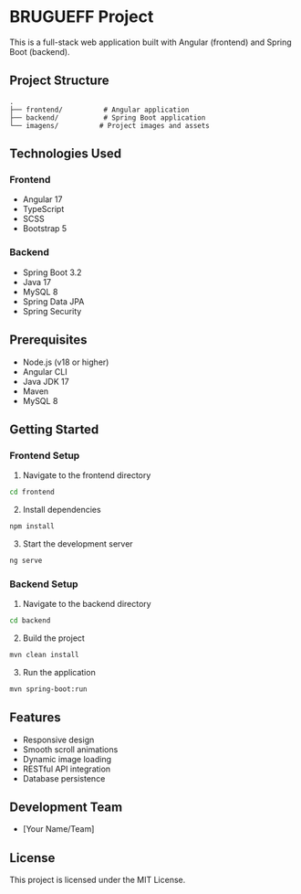 # BRUGUEFF Project

This is a full-stack web application built with Angular (frontend) and Spring Boot (backend).

## Project Structure
```
.
├── frontend/          # Angular application
├── backend/           # Spring Boot application
└── imagens/          # Project images and assets
```

## Technologies Used

### Frontend
- Angular 17
- TypeScript
- SCSS
- Bootstrap 5

### Backend
- Spring Boot 3.2
- Java 17
- MySQL 8
- Spring Data JPA
- Spring Security

## Prerequisites
- Node.js (v18 or higher)
- Angular CLI
- Java JDK 17
- Maven
- MySQL 8

## Getting Started

### Frontend Setup
1. Navigate to the frontend directory
```bash
cd frontend
```
2. Install dependencies
```bash
npm install
```
3. Start the development server
```bash
ng serve
```

### Backend Setup
1. Navigate to the backend directory
```bash
cd backend
```
2. Build the project
```bash
mvn clean install
```
3. Run the application
```bash
mvn spring-boot:run
```

## Features
- Responsive design
- Smooth scroll animations
- Dynamic image loading
- RESTful API integration
- Database persistence

## Development Team
- [Your Name/Team]

## License
This project is licensed under the MIT License.
